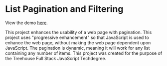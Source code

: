 # List Pagination and Filtering
View the demo <a href="https://dianavoz.github.io/list-pagination-and-filtering/" rel="nofollow">here</a>.

<p>This project enhances the usability of a web page with pagination. This project uses "progressive enhancement" so that JavaScript is used to enhance the web page, without making the web page dependent upon JavaScript. The pagination is dynamic, meaning it will work for any list containing any number of items. This project was created for the purpose of the Treehouse Full Stack JavaScript Techdegree.</p>
